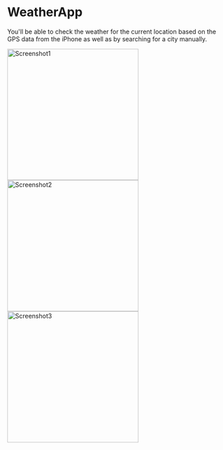 # WeatherApp
You'll be able to check the weather for the current location based on the GPS data from the iPhone as well as by searching for a city manually.

<img width="300" alt="Screenshot1" src="https://user-images.githubusercontent.com/63911055/100858550-2f1ff500-349f-11eb-93ce-bd9ea9c9da52.png"> <img width="300" alt="Screenshot2" src="https://user-images.githubusercontent.com/63911055/100858049-85406880-349e-11eb-8027-9107fe4295e3.png"> <img width="300" alt="Screenshot3" src="https://user-images.githubusercontent.com/63911055/100858055-870a2c00-349e-11eb-873c-72944befdc2e.png">


